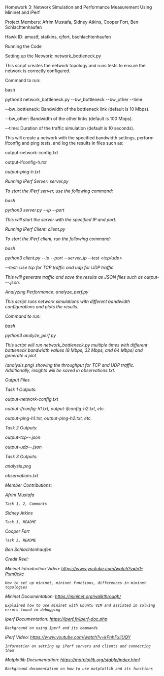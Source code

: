 Homework 3: Network Simulation and Performance Measurement Using Mininet and iPerf

Project Members: Afrim Mustafa, Sidney Atkins, Cooper Fort, Ben Schlachtenhaufen

Hawk ID: amustf, statkins, cjfort, bschlachtenhaufen

Running the Code

Setting up the Network: network_bottleneck.py

This script creates the network topology and runs tests to ensure the network is correctly configured.

Command to run:

bash

python3 network_bottleneck.py --bw_bottleneck <value> --bw_other <value> --time <value>

--bw_bottleneck: Bandwidth of the bottleneck link (default is 10 Mbps).

--bw_other: Bandwidth of the other links (default is 100 Mbps).

--time: Duration of the traffic simulation (default is 10 seconds).

This will create a network with the specified bandwidth settings, perform ifconfig and ping tests, and log the results in files such as:

output-network-config.txt

output-ifconfig-h<i>.txt

output-ping-h<i>.txt

Running iPerf Server: server.py

To start the iPerf server, use the following command:

bash

python3 server.py --ip <server-ip> --port <server-port>

This will start the server with the specified IP and port.

Running iPerf Client: client.py

To start the iPerf client, run the following command:

bash

python3 client.py --ip <client-ip> --port <client-port> --server_ip <server-ip> --test <tcp/udp>

--test: Use tcp for TCP traffic and udp for UDP traffic.

This will generate traffic and save the results as JSON files such as output-<test>-<bottleneck>-<other>.json.

Analyzing Performance: analyze_perf.py

This script runs network simulations with different bandwidth configurations and plots the results.

Command to run:

bash

python3 analyze_perf.py

This script will run network_bottleneck.py multiple times with different bottleneck bandwidth values (8 Mbps, 32 Mbps, and 64 Mbps) and generate a plot 

(analysis.png) showing the throughput for TCP and UDP traffic. Additionally, insights will be saved in observations.txt.

Output Files

Task 1 Outputs:

output-network-config.txt

output-ifconfig-h1.txt, output-ifconfig-h2.txt, etc.

output-ping-h1.txt, output-ping-h2.txt, etc.

Task 2 Outputs:

output-tcp-<bottleneck>-<other>.json

output-udp-<bottleneck>-<other>.json

Task 3 Outputs:

analysis.png

observations.txt

Member Contributions:

Afrim Mustafa

    Task 1, 2, Comments

Sidney Atkins

    Task 3, README

Cooper Fart

    Task 3, README

Ben Schlachtenhaufen


Credit Reel:

Mininet Introduction Video: https://www.youtube.com/watch?v=tn1-Pxm0ckc

    How to set up mininet, mininet functions, differences in mininet topologies

Mininet Documentation: https://mininet.org/walkthrough/

    Explained how to use mininet with Ubuntu VIM and assisted in solving errors found in debugging

Iperf Documentation: https://iperf.fr/iperf-doc.php

    Background on using Iperf and its commands

iPerf Video: https://www.youtube.com/watch?v=kPnhFxiiUQY

    Information on setting up iPerf servers and clients and connecting them

Matplotlib Documentation: https://matplotlib.org/stable/index.html

    Background documentation on how to use matplotlib and its functions